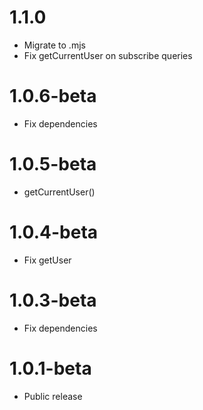 1.1.0
=======================================
- Migrate to .mjs
- Fix getCurrentUser on subscribe queries

1.0.6-beta
=======================================
- Fix dependencies

1.0.5-beta
=======================================
- getCurrentUser()

1.0.4-beta
=======================================
- Fix getUser

1.0.3-beta
=======================================
- Fix dependencies

1.0.1-beta
=======================================
- Public release 
